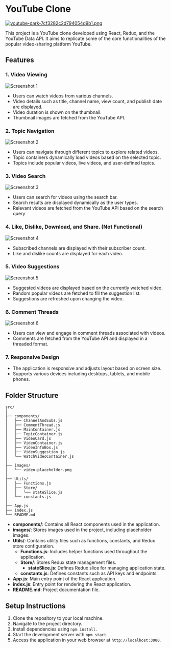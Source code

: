 
# YouTube Clone

[![youtube-dark-7cf3282c2d794054d9b1.png](https://i.postimg.cc/B6SsWpQ5/youtube-dark-7cf3282c2d794054d9b1.png)](https://postimg.cc/HJhFXQMj)

This project is a YouTube clone developed using React, Redux, and the YouTube Data API. It aims to replicate some of the core functionalities of the popular video-sharing platform YouTube.

## Features


### 1. Video Viewing
![Screenshot 1](https://i.postimg.cc/Y0RXmN13/Screenshot-2024-05-14-214228.png)

- Users can watch videos from various channels.
- Video details such as title, channel name, view count, and publish date are displayed.
- Video duration is shown on the thumbnail.
- Thumbnail images are fetched from the YouTube API.


### 2. Topic Navigation
![Screenshot 2](https://i.postimg.cc/MZ4ktqRm/Screenshot2024-05-1421450.jpg)

- Users can navigate through different topics to explore related videos.
- Topic containers dynamically load videos based on the selected topic.
- Topics include popular videos, live videos, and user-defined topics.

### 3. Video Search
![Screenshot 3](https://i.postimg.cc/L4JwJw7Y/Screenshot2024-05-1421463.jpg)

- Users can search for videos using the search bar.
- Search results are displayed dynamically as the user types.
- Relevant videos are fetched from the YouTube API based on the search query

### 4. Like, Dislike, Download, and Share. (Not Functional)
![Screenshot 4](https://i.postimg.cc/PNGmJP74/Screenshot2024-05-1421431.jpg)

- Subscribed channels are displayed with their subscriber count.
- Like and dislike counts are displayed for each video.


### 5. Video Suggestions
![Screenshot 5](https://i.postimg.cc/6pyHyvTr/Screenshot-2024-05-14-214725.png)

- Suggested videos are displayed based on the currently watched video.
- Random popular videos are fetched to fill the suggestion list.
- Suggestions are refreshed upon changing the video.



### 6. Comment Threads
![Screenshot 6](https://i.postimg.cc/SNQ1b5ht/Screenshot-2024-05-14-214354.png)

- Users can view and engage in comment threads associated with videos.
- Comments are fetched from the YouTube API and displayed in a threaded format.

### 7. Responsive Design
- The application is responsive and adjusts layout based on screen size.
- Supports various devices including desktops, tablets, and mobile phones.

## Folder Structure

```
src/
│
├── components/
│   ├── ChannelAndSubs.js
│   ├── CommentThread.js
│   ├── MainContainer.js
│   ├── TopicContainer.js
│   ├── VideoCard.js
│   ├── VideoContainer.js
│   ├── VideoInfoBox.js
│   ├── VideoSuggestion.js
│   └── WatchVideoContainer.js
│
├── images/
│   └── video-placeholder.png
│
├── Utils/
│   ├── Functions.js
│   ├── Store/
│   │   └── stateSlice.js
│   └── constants.js
│
├── App.js
├── index.js
└── README.md
```

- **components/**: Contains all React components used in the application.
- **images/**: Stores images used in the project, including placeholder images.
- **Utils/**: Contains utility files such as functions, constants, and Redux store configuration.
  - **Functions.js**: Includes helper functions used throughout the application.
  - **Store/**: Stores Redux state management files.
    - **stateSlice.js**: Defines Redux slice for managing application state.
  - **constants.js**: Defines constants such as API keys and endpoints.
- **App.js**: Main entry point of the React application.
- **index.js**: Entry point for rendering the React application.
- **README.md**: Project documentation file.

## Setup Instructions

1. Clone the repository to your local machine.
2. Navigate to the project directory.
3. Install dependencies using `npm install`.
4. Start the development server with `npm start`.
5. Access the application in your web browser at `http://localhost:3000`.
